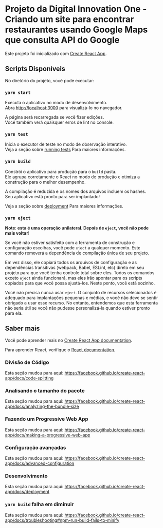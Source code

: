 # Projeto da Digital Innovation One - Criando um site para encontrar restaurantes usando Google Maps que consulta API do Google  

Este projeto foi inicializado com [Create React App](https://github.com/facebook/create-react-app).

## Scripts Disponíveis

No diretório do projeto, você pode executar:

### `yarn start`

Executa o aplicativo no modo de desenvolvimento.<br />
Abra [http://localhost:3000](http://localhost:3000) para visualizá-lo no navegador.

A página será recarregada se você fizer edições.<br />
Você também verá quaisquer erros de lint no console.

### `yarn test`

Inicia o executor de teste no modo de observação interativo.<br />
Veja a seção sobre [running tests](https://facebook.github.io/create-react-app/docs/running-tests) Para maiores informações.

### `yarn build`

Constrói o aplicativo para produção para o `build` pasta.<br />
Ele agrupa corretamente o React no modo de produção e otimiza a construção para o melhor desempenho.

A compilação é reduzida e os nomes dos arquivos incluem os hashes. <br />
Seu aplicativo está pronto para ser implantado!

Veja a seção sobre [deployment](https://facebook.github.io/create-react-app/docs/deployment) Para maiores informações.

### `yarn eject`

**Note: esta é uma operação unilateral. Depois de `eject`, você não pode mais voltar!**

Se você não estiver satisfeito com a ferramenta de construção e configuração escolhas, você pode `eject` a qualquer momento. Este comando removerá a dependência de compilação única de seu projeto.

Em vez disso, ele copiará todos os arquivos de configuração e as dependências transitivas (webpack, Babel, ESLint, etc) direto em seu projeto para que você tenha controle total sobre eles. Todos os comandos exceto `eject` ainda funcionará, mas eles irão apontar para os scripts copiados para que você possa ajustá-los. Neste ponto, você está sozinho.

Você não precisa nunca usar `eject`. O conjunto de recursos selecionados é adequado para implantações pequenas e médias, e você não deve se sentir obrigado a usar esse recurso. No entanto, entendemos que esta ferramenta não seria útil se você não pudesse personalizá-la quando estiver pronto para ela.

## Saber mais

Você pode aprender mais no [Create React App documentation](https://facebook.github.io/create-react-app/docs/getting-started).

Para aprender React, verifique o [React documentation](https://reactjs.org/).

### Divisão de Código

Esta seção mudou para aqui: https://facebook.github.io/create-react-app/docs/code-splitting

### Analisando o tamanho do pacote

Esta seção mudou para aqui: https://facebook.github.io/create-react-app/docs/analyzing-the-bundle-size

### Fazendo um Progressive Web App

Esta seção mudou para aqui: https://facebook.github.io/create-react-app/docs/making-a-progressive-web-app

### Configuração avançadas

Esta seção mudou para aqui: https://facebook.github.io/create-react-app/docs/advanced-configuration

### Desenvolvimento

Esta seção mudou para aqui: https://facebook.github.io/create-react-app/docs/deployment

### `yarn build` falha em diminuir

Esta seção mudou para aqui: https://facebook.github.io/create-react-app/docs/troubleshooting#npm-run-build-fails-to-minify
